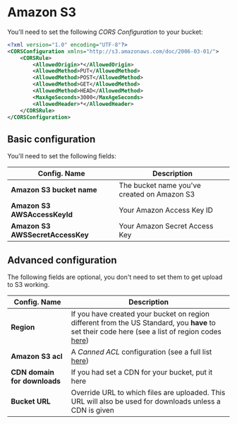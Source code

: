 # Amazon S3

You'll need to set the following _CORS Configuration_ to your bucket:

```xml
<?xml version="1.0" encoding="UTF-8"?>
<CORSConfiguration xmlns="http://s3.amazonaws.com/doc/2006-03-01/">
    <CORSRule>
        <AllowedOrigin>*</AllowedOrigin>
        <AllowedMethod>PUT</AllowedMethod>
        <AllowedMethod>POST</AllowedMethod>
        <AllowedMethod>GET</AllowedMethod>
        <AllowedMethod>HEAD</AllowedMethod>
        <MaxAgeSeconds>3000</MaxAgeSeconds>
        <AllowedHeader>*</AllowedHeader>
    </CORSRule>
</CORSConfiguration>
```

## Basic configuration

You'll need to set the following fields:

Config. Name | Description
------------ | -------------
**Amazon S3 bucket name** | The bucket name you've created on Amazon S3
**Amazon S3 AWSAccessKeyId** | Your Amazon Access Key ID
**Amazon S3 AWSSecretAccessKey** | Your Amazon Secret Access Key

## Advanced configuration

The following fields are optional, you don't need to set them to get upload to S3 working.

Config. Name | Description
------------ | -------------
**Region** | If you have created your bucket on region different from the US Standard, you **have** to set their code here (see a list of region codes [here](http://docs.aws.amazon.com/AWSEC2/latest/UserGuide/using-regions-availability-zones.html#concepts-available-regions))
**Amazon S3 acl** | A _Canned ACL_ configuration (see a full list [here](http://docs.aws.amazon.com/AmazonS3/latest/dev/acl-overview.html#canned-acl))
**CDN domain for downloads** | If you had set a CDN for your bucket, put it here
**Bucket URL** | Override URL to which files are uploaded. This URL will also be used for downloads unless a CDN is given
